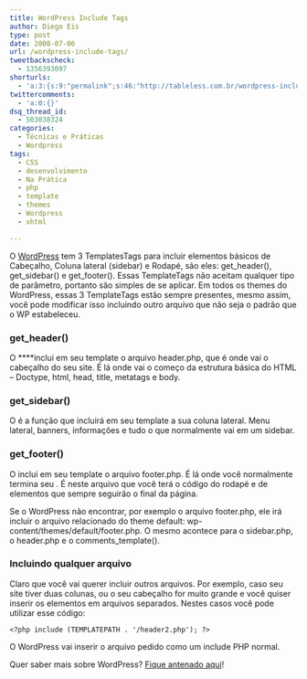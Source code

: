 ```yaml
---
title: WordPress Include Tags
author: Diego Eis
type: post
date: 2008-07-06
url: /wordpress-include-tags/
tweetbackscheck:
  - 1356393097
shorturls:
  - 'a:3:{s:9:"permalink";s:46:"http://tableless.com.br/wordpress-include-tags";s:7:"tinyurl";s:26:"http://tinyurl.com/3blm938";s:4:"isgd";s:19:"http://is.gd/KilJqu";}'
twittercomments:
  - 'a:0:{}'
dsq_thread_id:
  - 503038324
categories:
  - Técnicas e Práticas
  - Wordpress
tags:
  - CSS
  - desenvolvimento
  - Na Prática
  - php
  - template
  - themes
  - Wordpress
  - xhtml

---
```

O [WordPress][1] tem 3 TemplatesTags para incluir elementos básicos de Cabeçalho, Coluna lateral (sidebar) e Rodapé, são eles: get\_header(), get\_sidebar() e get_footer(). Essas TemplateTags não aceitam qualquer tipo de parâmetro, portanto são simples de se aplicar. Em todos os themes do WordPress, essas 3 TemplateTags estão sempre presentes, mesmo assim, você pode modificar isso incluindo outro arquivo que não seja o padrão que o WP estabeleceu.
  
<!--more-->

### get_header()

O **<?php get_header(); ?>**inclui em seu template o arquivo header.php, que é onde vai o cabeçalho do seu site. É lá onde vai o começo da estrutura básica do HTML &#8211; Doctype, html, head, title, metatags e body.

### get_sidebar()

O **<?php get_sidebar(); ?>** é a função que incluirá em seu template a sua coluna lateral. Menu lateral, banners, informações e tudo o que normalmente vai em um sidebar.

### get_footer()

O **<?php get_footer(); ?>** inclui em seu template o arquivo footer.php. É lá onde você normalmente termina seu . É neste arquivo que você terá o código do rodapé e de elementos que sempre seguirão o final da página.

Se o WordPress não encontrar, por exemplo o arquivo footer.php, ele irá incluir o arquivo relacionado do theme default: wp-content/themes/default/footer.php. O mesmo acontece para o sidebar.php, o header.php e o comments_template().

### Incluindo qualquer arquivo

Claro que você vai querer incluir outros arquivos. Por exemplo, caso seu site tiver duas colunas, ou o seu cabeçalho for muito grande e você quiser inserir os elementos em arquivos separados. Nestes casos você pode utilizar esse código:

`<?php include (TEMPLATEPATH . '/header2.php'); ?>`

O WordPress vai inserir o arquivo pedido como um include PHP normal.

Quer saber mais sobre WordPress? [Fique antenado aqui][2]!

 [1]: http://wordpress.org/
 [2]: http://tableless.com.br/wordpress